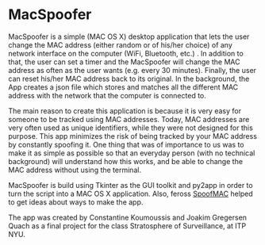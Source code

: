 # MacSpoofer

MacSpoofer is a simple (MAC OS X) desktop application that lets the user change the MAC address (either random or of his/her choice) of any network interface on the computer (WiFi, Bluetooth, etc.) . In addition to that, the user can set a timer and the MacSpoofer will change the MAC address as often as the user wants (e.g. every 30 minutes). Finally, the user can reset his/her MAC address back to its original. In the background, the App creates a json file which stores and matches all the different MAC address with the network that the computer is connected to.

The main reason to create this application is because it is very easy for someone to be tracked using MAC addresses. Today, MAC addresses are very often used as unique identifiers, while they were not designed for this purpose. This app minimizes the risk of being tracked by your MAC address by constantly spoofing it. One thing that was of importance to us was to make it as simple as possible so that an everyday person (with no technical background) will understand how this works, and be able to change the MAC address without using the terminal. 

MacSpoofer is build using Tkinter as the GUI toolkit and py2app in order to turn the script into a MAC OS X application. Also, feross [SpoofMAC](https://github.com/feross/SpoofMAC) helped to get ideas about ways to make the app.

The app was created by Constantine Koumoussis and Joakim Gregersen Quach as a final project for the class Stratosphere of Surveillance, at ITP NYU.

